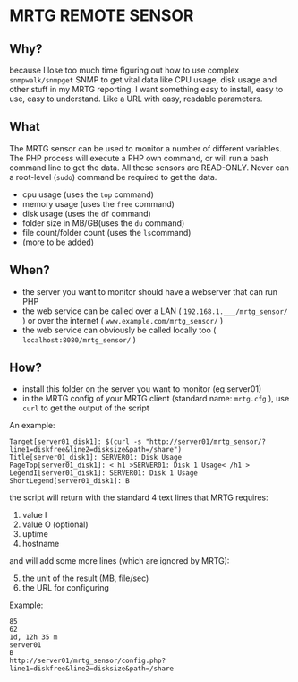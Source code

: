 # MRTG REMOTE SENSOR

## Why?

because I lose too much time figuring out how to use complex `snmpwalk/snmpget` SNMP to get vital data like CPU usage, disk usage and other stuff in my MRTG reporting. I want something easy to install, easy to use, easy to understand. Like a URL with easy, readable parameters.


## What

The MRTG sensor can be used to monitor a number of different variables. The PHP process will execute a PHP own command, or will run a bash command line to get the data. All these sensors are READ-ONLY. Never can a root-level (`sudo`) command be required to get the data.

* cpu usage (uses the `top` command)
* memory usage (uses the `free` command)
* disk usage (uses the `df` command)
* folder size in MB/GB(uses the `du` command)
* file count/folder count (uses the `ls`command)
* (more to be added)

## When?

* the server you want to monitor should have a webserver that can run PHP
* the web service can be called over a LAN ( `192.168.1.___/mrtg_sensor/` ) or over the internet ( `www.example.com/mrtg_sensor/` )
* the web service can obviously be called locally too ( `localhost:8080/mrtg_sensor/` )

## How?

* install this folder on the server you want to monitor (eg server01)
* in the MRTG config of your MRTG client (standard name: `mrtg.cfg` ), use `curl` to get the output of the script

An example:

	Target[server01_disk1]: $(curl -s "http://server01/mrtg_sensor/?line1=diskfree&line2=disksize&path=/share")
	Title[server01_disk1]: SERVER01: Disk Usage
	PageTop[server01_disk1]: < h1 >SERVER01: Disk 1 Usage< /h1 >
	LegendI[server01_disk1]: SERVER01: Disk 1 Usage
	ShortLegend[server01_disk1]: B  

the script will return with the standard 4 text lines that MRTG requires:

1. value I
2. value O (optional)
3. uptime
4. hostname

and will add some more lines (which are ignored by MRTG):

5. the unit of the result (MB, file/sec)
6. the URL for configuring

Example:
	
	85
	62
	1d, 12h 35 m
	server01
	B
	http://server01/mrtg_sensor/config.php?line1=diskfree&line2=disksize&path=/share
